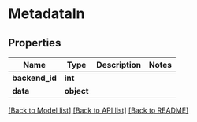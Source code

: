 # MetadataIn


## Properties
Name | Type | Description | Notes
------------ | ------------- | ------------- | -------------
**backend_id** | **int** |  | 
**data** | **object** |  | 

[[Back to Model list]](../README.md#documentation-for-models) [[Back to API list]](../README.md#documentation-for-api-endpoints) [[Back to README]](../README.md)


